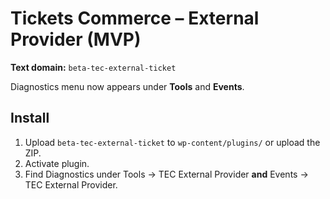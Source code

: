 # Tickets Commerce – External Provider (MVP)

**Text domain:** `beta-tec-external-ticket`

Diagnostics menu now appears under **Tools** and **Events**.

## Install
1. Upload `beta-tec-external-ticket` to `wp-content/plugins/` or upload the ZIP.
2. Activate plugin.
3. Find Diagnostics under Tools → TEC External Provider **and** Events → TEC External Provider.
